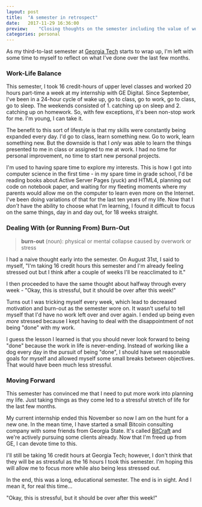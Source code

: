 ```yaml
---
layout: post
title:  "A semester in retrospect"
date:   2017-11-29 16:36:00
preview:    "Closing thoughts on the semester including the value of work-life balance as a student, running from burn-out, and thoughts on moving forward."
categories: personal
---
```


As my third-to-last semester at [Georgia Tech](https://gatech.edu) starts to wrap up, I'm left with some time to myself to reflect on what I've done over the last few months.

### Work-Life Balance

This semester, I took 16 credit-hours of upper level classes and worked 20 hours part-time a week at my internship with GE Digital. Since September, I've been in a 24-hour cycle of wake up, go to class, go to work, go to class, go to sleep. The weekends consisted of 1. catching up on sleep and 2. catching up on homework. So, with few exceptions, it's been non-stop work for me. I'm young, I can take it.

The benefit to this sort of lifestyle is that my skills were constantly being expanded every day. I'd go to class, learn something new. Go to work, learn something new. But the downside is that I *only* was able to learn the things presented to me in class or assigned to me at work. I had no time for personal improvement, no time to start new personal projects. 

I'm used to having spare time to explore my interests. This is how I got into computer science in the first time - in my spare time in grade school, I'd be reading books about Active Server Pages (yuck) and HTML4, planning out code on notebook paper, and waiting for my fleeting moments where my parents would allow me on the computer to learn even more on the Internet. I've been doing variations of that for the last ten years of my life. Now that I *don't* have the ability to choose what I'm learning, I found it difficult to focus on the same things, day in and day out, for 18 weeks straight.

### Dealing With (or Running From) Burn-Out

> **burn-out** (noun):
> physical or mental collapse caused by overwork or stress

I had a naive thought early into the semester. On August 31st, I said to myself, "I'm taking 16 credit hours this semester and I'm already feeling stressed out but I think after a couple of weeks I'll be reacclimated to it." 

I then proceeded to have the same thought about halfway through every week - "Okay, this is stressful, but it should be over after this week!"

Turns out I was tricking myself every week, which lead to decreased motivation and burn-out as the semester wore on. It wasn't useful to tell myself that I'd have no work left over and over again. I ended up being even *more* stressed because I kept having to deal with the disappointment of not being "done" with my work. 

I guess the lesson I learned is that you should never look forward to being "done" because the work in life is never-ending. Instead of working like a dog every day in the pursuit of being "done", I should have set reasonable goals for myself and allowed myself some small breaks between objectives. That would have been much less stressful.

### Moving Forward

This semester has convinced me that I need to put more work into planning my life. Just taking things as they come led to a stressful stretch of life for the last few months.

My current internship ended this November so now I am on the hunt for a new one. In the mean time, I have started a small Bitcoin consulting company with some friends from Georgia State. It's called [BitCraft](https://bitcraft.io) and we're actively pursuing some clients already. Now that I'm freed up from GE, I can devote time to this.

I'll still be taking 16 credit hours at Georgia Tech; however, I don't think that they will be as stressful as the 16 hours I took this semester. I'm hoping this will allow me to focus more while also being less stressed out.

In the end, this was a long, educational semester. The end is in sight. And I mean it, for real this time...

"Okay, this is stressful, but it should be over after this week!"